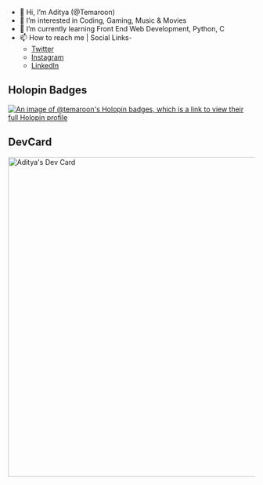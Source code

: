 - 👋 Hi, I’m Aditya (@Temaroon)
- 👀 I’m interested in Coding, Gaming, Music & Movies
- 🌱 I’m currently learning Front End Web Development, Python, C
- 📫 How to reach me | Social Links-
  - [Twitter](https://twitter.com/Tema_roon)
  - [Instagram](https://www.instagram.com/aditya.found/)
  - [LinkedIn](https://www.linkedin.com/in/aditya-2k23/) 
## Holopin Badges  
[![An image of @temaroon's Holopin badges, which is a link to view their full Holopin profile](https://holopin.me/temaroon)](https://holopin.io/@temaroon)

## DevCard
<a href="https://app.daily.dev/temaroon"><img src="https://api.daily.dev/devcards/v2/doEF1ufnfbnkiVoA2dRew.png?type=wide&r=nsw" width="652" alt="Aditya's Dev Card"/></a>
<!---
Temaroon/Temaroon is a ✨ special ✨ repository because its `README.md` (this file) appears on your GitHub profile.
You can click the Preview link to take a look at your changes.
--->
